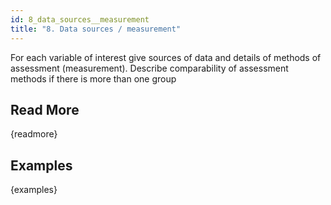 ```yaml
---
id: 8_data_sources__measurement
title: "8. Data sources / measurement"
---
```

For each variable of interest give sources of data and details of methods of assessment (measurement). Describe comparability of assessment methods if there is more than one group

## Read More

{readmore}

## Examples

{examples}